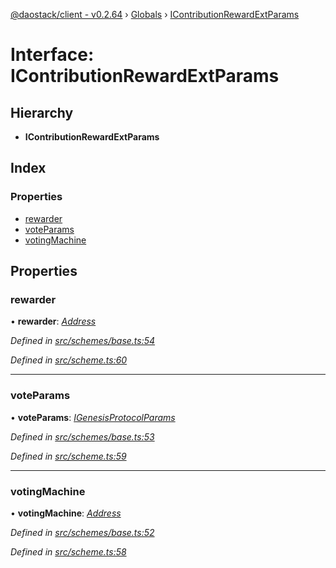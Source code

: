 [@daostack/client - v0.2.64](../README.md) › [Globals](../globals.md) › [IContributionRewardExtParams](icontributionrewardextparams.md)

# Interface: IContributionRewardExtParams

## Hierarchy

* **IContributionRewardExtParams**

## Index

### Properties

* [rewarder](icontributionrewardextparams.md#rewarder)
* [voteParams](icontributionrewardextparams.md#voteparams)
* [votingMachine](icontributionrewardextparams.md#votingmachine)

## Properties

###  rewarder

• **rewarder**: *[Address](../globals.md#address)*

*Defined in [src/schemes/base.ts:54](https://github.com/daostack/client/blob/b547acc/src/schemes/base.ts#L54)*

*Defined in [src/scheme.ts:60](https://github.com/daostack/client/blob/b547acc/src/scheme.ts#L60)*

___

###  voteParams

• **voteParams**: *[IGenesisProtocolParams](igenesisprotocolparams.md)*

*Defined in [src/schemes/base.ts:53](https://github.com/daostack/client/blob/b547acc/src/schemes/base.ts#L53)*

*Defined in [src/scheme.ts:59](https://github.com/daostack/client/blob/b547acc/src/scheme.ts#L59)*

___

###  votingMachine

• **votingMachine**: *[Address](../globals.md#address)*

*Defined in [src/schemes/base.ts:52](https://github.com/daostack/client/blob/b547acc/src/schemes/base.ts#L52)*

*Defined in [src/scheme.ts:58](https://github.com/daostack/client/blob/b547acc/src/scheme.ts#L58)*

